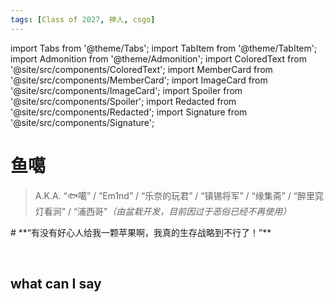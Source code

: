 ```yaml
---
tags: [Class of 2027, 神人, csgo]
---
```


import Tabs from '@theme/Tabs';
import TabItem from '@theme/TabItem';
import Admonition from '@theme/Admonition';
import ColoredText from '@site/src/components/ColoredText';
import MemberCard from '@site/src/components/MemberCard';
import ImageCard from '@site/src/components/ImageCard';
import Spoiler from '@site/src/components/Spoiler';
import Redacted from '@site/src/components/Redacted';
import Signature from '@site/src/components/Signature';

# 鱼噶

> A.K.A. “🐟噶” / “Em1nd” / “乐奈的玩君” / “镇锡将军” / “缘集斋” / “醉里窕灯看涧” / “浦西哥”_（由<Spoiler>盆栽</Spoiler>开发，目前因过于恶俗已经不再使用）_

<Admonition type="tip" icon="🐟" title="进条目啥都别说，先一起喊：">
# **“有没有好心人给我一颗苹果啊，我真的生存战略到不行了！”**
</Admonition>

<MemberCard
  name="鱼噶"
  subtitle="词条主角"
  avatar="https://lain.bgm.tv/pic/user/l/000/75/31/753151.jpg"
  link="https://bgm.tv/user/753151"
/>

<br />

## what can I say

